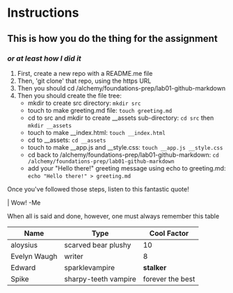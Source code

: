 # Instructions #
## This is how you do the thing for the assignment ##
### _or at least how I did it_ ###

1) First, create a new repo with a README.me file
1) Then, 'git clone' that repo, using the https URL
1) Then you should cd /alchemy/foundations-prep/lab01-github-markdown
1) Then you should create the file tree:
    * mkdir to create src directory:
     `mkdir src`
    * touch to make greeting.md file:
    `touch greeting.md`
    * cd to src and mkdir to create __assets sub-directory:
    `cd src`
    then
    `mkdir __assets`
    * touch to make __index.html:
    `touch __index.html`
    * cd to __assets:
    `cd __assets`
    * touch to make __app.js and __style.css:
    `touch __app.js __style.css`
    * cd back to /alchemy/foundations-prep/lab01-github-markdown:
    `cd /alchemy/foundations-prep/lab01-github-markdown`
    * add your "Hello there!" greeting message using echo to greeting.md: 
    `echo "Hello there!" > greeting.md`

Once you've followed those steps, listen to this fantastic quote!

| Wow!
-Me

When all is said and done, however, one must always remember this table

Name|Type|Cool Factor
---|---|---
aloysius | scarved bear plushy | 10
Evelyn Waugh | writer | 8
Edward | sparklevampire | __stalker__
Spike | sharpy-teeth vampire | forever the best